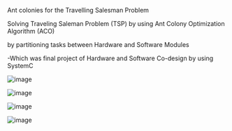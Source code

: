 Ant colonies for the Travelling Salesman Problem

Solving Traveling Saleman Problem (TSP) by using Ant Colony Optimization Algorithm (ACO)

by partitioning tasks between Hardware and Software Modules  

-Which was final project of Hardware and Software Co-design by using SystemC

![image](https://user-images.githubusercontent.com/99765893/178144035-011ca18f-eddc-45fc-905a-10ca4db0e9e1.png)

![image](https://user-images.githubusercontent.com/99765893/178143909-b537a26b-f024-4e61-93c0-a6becdce81b6.png)

![image](https://user-images.githubusercontent.com/99765893/178143920-d7f0588c-defb-4e73-ba82-9b3a4c32852d.png)

![image](https://user-images.githubusercontent.com/99765893/178143954-fef60806-0172-4ce8-8466-5d7003a865b9.png)
